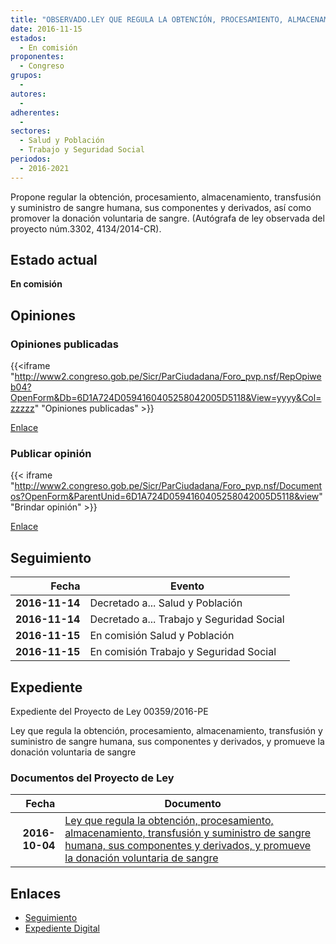 ```yaml
---
title: "OBSERVADO.LEY QUE REGULA LA OBTENCIÓN, PROCESAMIENTO, ALMACENAMIENTO, TRANSFUSIÓN Y SUMINISTRO DE SANGRE HUMANA, SUS COMPONENTES Y DERIVADOS, Y PROMUEVE LA DONACIÓN VOLUNTARIA DE SANGRE"
date: 2016-11-15
estados: 
  - En comisión
proponentes: 
  - Congreso
grupos: 
  - 
autores: 
  - 
adherentes: 
  - 
sectores: 
  - Salud y Población
  - Trabajo y Seguridad Social
periodos: 
  - 2016-2021
---
```


Propone regular la obtención, procesamiento, almacenamiento, transfusión y suministro de sangre humana, sus componentes y derivados, así como promover la donación voluntaria de sangre. (Autógrafa de ley observada del proyecto núm.3302, 4134/2014-CR).


## Estado actual

**En comisión**

## Opiniones

### Opiniones publicadas

{{<iframe "http://www2.congreso.gob.pe/Sicr/ParCiudadana/Foro_pvp.nsf/RepOpiweb04?OpenForm&Db=6D1A724D0594160405258042005D5118&View=yyyy&Col=zzzzz" "Opiniones publicadas" >}}

[Enlace](http://www2.congreso.gob.pe/Sicr/ParCiudadana/Foro_pvp.nsf/RepOpiweb04?OpenForm&Db=6D1A724D0594160405258042005D5118&View=yyyy&Col=zzzzz)
### Publicar opinión

{{< iframe "http://www2.congreso.gob.pe/Sicr/ParCiudadana/Foro_pvp.nsf/Documentos?OpenForm&ParentUnid=6D1A724D0594160405258042005D5118&view" "Brindar opinión" >}}

[Enlace](http://www2.congreso.gob.pe/Sicr/ParCiudadana/Foro_pvp.nsf/Documentos?OpenForm&ParentUnid=6D1A724D0594160405258042005D5118&view)

## Seguimiento

| Fecha | Evento |
|------:|--------|
| **2016-11-14** | Decretado a... Salud y Población|
| **2016-11-14** | Decretado a... Trabajo y Seguridad Social|
| **2016-11-15** | En comisión Salud y Población|
| **2016-11-15** | En comisión Trabajo y Seguridad Social|


## Expediente

Expediente del Proyecto de Ley 00359/2016-PE

Ley que regula la obtención, procesamiento, almacenamiento, transfusión y suministro de sangre humana, sus componentes y derivados, y promueve la donación voluntaria de sangre


### Documentos del Proyecto de Ley

| Fecha | Documento |
|------:|--------|
| **2016-10-04** | [Ley que regula la obtención, procesamiento, almacenamiento, transfusión y suministro de sangre humana, sus componentes y derivados, y promueve la donación voluntaria de sangre](http://www.leyes.congreso.gob.pe/Documentos/2016_2021/Proyectos_de_Ley_y_de_Resoluciones_Legislativas/PL0035920161004.pdf) |

## Enlaces 

- [Seguimiento](http://www2.congreso.gob.pe/Sicr/TraDocEstProc/CLProLey2016.nsf/f7fff46988ca05b1052578e100829cc7/a5a1ab79b811f207052580420055d381?OpenDocument)
- [Expediente Digital](http://www2.congreso.gob.pehttp://www2.congreso.gob.pe/Sicr/TraDocEstProc/CLProLey2016.nsf/f7fff46988ca05b1052578e100829cc7/a5a1ab79b811f207052580420055d381?OpenDocument&Click=05257FB7005EB655.eb71d0cf91d8294e05256cdf006b5706/$Body/0.1C6C)
